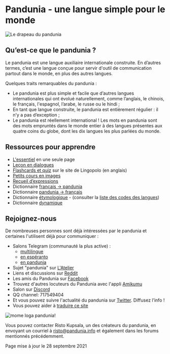 # ﻿Pandunia - une langue simple pour le monde

![](http://www.pandunia.info/bandir/bandir.png "Le drapeau du pandunia")

## Qu’est-ce que le pandunia ?

Le pandunia est une langue auxiliaire internationale construite. En d’autres termes, c’est une langue conçue pour servir d'outil de communication partout dans le monde, en plus des autres langues.

Quelques traits remarquables du pandunia :

- Le pandunia est plus simple et facile que d’autres langues internationales qui ont évolué naturellement, comme l’anglais, le chinois, le français, l'espagnol, l’arabe, le russe ou le hindi ;
- En tant que langue construite, le pandunia est entièrement régulier : il n’y a pas d’exception ;
- Le pandunia est réellement international ! Les mots en pandunia sont des mots empruntés dans le monde entier à des langues présentes aux quatre coins du globe, dont les dix langues les plus parlées du monde.

## Ressources pour apprendre

- [L'essentiel](baze.md) en une seule page
- [Leçon en dialogues](201_shula.md)
- [Flashcards et quiz](https://lingopolo.org/pandunia/) sur le site de Lingopolo (en anglais)
- [Petits cours en images](http://www.pandunia.info/pandunia/mini_darse.html)
- [Recueil d’expressions](200_baze_jumla.md)
- Dictionnaire [français → pandunia](france-pandunia.md)
- Dictionnaire [pandunia → français](pandunia-france.md)
- Dictionnaire [étymologique](leksaslia.md) - (consulter la [liste des codes des langues](https://en.wikipedia.org/wiki/List_of_ISO_639-2_codes))
- Dictionnaire [dynamique](http://www.pandunia.info/fransi/tiddly.html)

## Rejoignez-nous

De nombreuses personnes sont déjà intéressées par le pandunia et certaines l'utilisent déjà pour communiquer :
- Salons Telegram (communauté la plus active) :
  - [multilingue](https://t.me/joinchat/AAAAAEPVsifmS6xRLAlxVA)
  - [en espéranto](https://pandunia.telegramo.org/)
  - [en pandunia](https://t.me/joinchat/AAAAAENlKqzlMtGkrmf5rg)
- Sujet "pandunia" sur [L'Atelier](http://www.ideolangues.org/t727-pandunia)
- Liens et discussions sur [Reddit](https://www.reddit.com/r/pandunia/)
- Les amis du Pandunia sur [Facebook](http://www.facebook.com/groups/pandunia)
- Trouvez d'autres locuteurs du Pandunia avec l'appli [Amikumu](https://amikumu.com/)
- Salon sur [Discord](https://discord.gg/FWavWeG)
- QQ channel: 717549404
- Et vous pouvez suivre l'actualité du pandunia sur [Twitter](https://twitter.com/pandunia_). Diffusez l’info !
- Vous pouvez aider à [traduire ce site](tarja_netoloke.md)

![](http://www.pandunia.info/grafe/mome_loga_pandunia.png "mome loga pandunia!")

 
Vous pouvez contacter Risto Kupsala, un des créateurs du pandunia, en envoyant un courriel à [risto@pandunia.info](mailto:risto@pandunia.info) et également dans les forums mentionnés précédemment.

Page mise à jour le 28 septembre 2021

